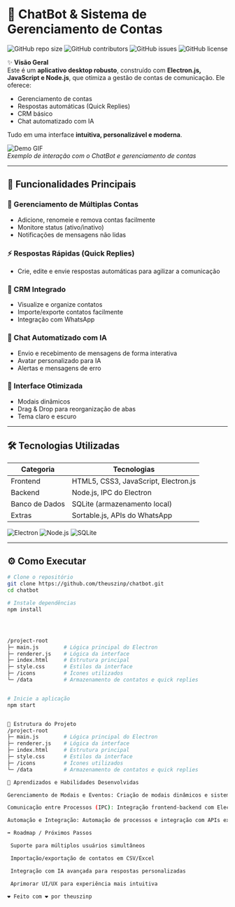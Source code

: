 # 🤖 ChatBot & Sistema de Gerenciamento de Contas

![GitHub repo size](https://img.shields.io/github/repo-size/theuszinp/chatbot?style=for-the-badge)
![GitHub contributors](https://img.shields.io/github/contributors/theuszinp/chatbot?style=for-the-badge)
![GitHub issues](https://img.shields.io/github/issues/theuszinp/chatbot?style=for-the-badge)
![GitHub license](https://img.shields.io/github/license/theuszinp/chatbot?style=for-the-badge)

✨ **Visão Geral**  
Este é um **aplicativo desktop robusto**, construído com **Electron.js, JavaScript e Node.js**, que otimiza a gestão de contas de comunicação. Ele oferece:

- Gerenciamento de contas  
- Respostas automáticas (Quick Replies)  
- CRM básico  
- Chat automatizado com IA  

Tudo em uma interface **intuitiva, personalizável e moderna**.

![Demo GIF](https://media.giphy.com/media/3o7TKtnuHOHHUjR38Y/giphy.gif)  
*Exemplo de interação com o ChatBot e gerenciamento de contas*

---

## 🚀 Funcionalidades Principais

### 💼 Gerenciamento de Múltiplas Contas
- Adicione, renomeie e remova contas facilmente
- Monitore status (ativo/inativo)
- Notificações de mensagens não lidas

### ⚡ Respostas Rápidas (Quick Replies)
- Crie, edite e envie respostas automáticas para agilizar a comunicação

### 📇 CRM Integrado
- Visualize e organize contatos
- Importe/exporte contatos facilmente
- Integração com WhatsApp

### 🤖 Chat Automatizado com IA
- Envio e recebimento de mensagens de forma interativa
- Avatar personalizado para IA
- Alertas e mensagens de erro

### 🎨 Interface Otimizada
- Modais dinâmicos
- Drag & Drop para reorganização de abas
- Tema claro e escuro

---

## 🛠️ Tecnologias Utilizadas

| Categoria | Tecnologias |
|-----------|------------|
| Frontend  | HTML5, CSS3, JavaScript, Electron.js |
| Backend   | Node.js, IPC do Electron |
| Banco de Dados | SQLite (armazenamento local) |
| Extras    | Sortable.js, APIs do WhatsApp |

![Electron](https://img.shields.io/badge/Electron.js-20232A?style=for-the-badge&logo=electron&logoColor=61DAFB)
![Node.js](https://img.shields.io/badge/Node.js-339933?style=for-the-badge&logo=node.js&logoColor=white)
![SQLite](https://img.shields.io/badge/SQLite-07405E?style=for-the-badge&logo=sqlite&logoColor=white)

---

## ⚙️ Como Executar

```bash
# Clone o repositório
git clone https://github.com/theuszinp/chatbot.git
cd chatbot

# Instale dependências
npm install




/project-root
├─ main.js        # Lógica principal do Electron
├─ renderer.js    # Lógica da interface
├─ index.html     # Estrutura principal
├─ style.css      # Estilos da interface
├─ /icons         # Ícones utilizados
└─ /data          # Armazenamento de contatos e quick replies


# Inicie a aplicação
npm start


📂 Estrutura do Projeto
/project-root
├─ main.js        # Lógica principal do Electron
├─ renderer.js    # Lógica da interface
├─ index.html     # Estrutura principal
├─ style.css      # Estilos da interface
├─ /icons         # Ícones utilizados
└─ /data          # Armazenamento de contatos e quick replies

🧠 Aprendizados e Habilidades Desenvolvidas

Gerenciamento de Modais e Eventos: Criação de modais dinâmicos e sistemas de eventos complexos

Comunicação entre Processos (IPC): Integração frontend-backend com Electron

Automação e Integração: Automação de processos e integração com APIs externas

➡️ Roadmap / Próximos Passos

 Suporte para múltiplos usuários simultâneos

 Importação/exportação de contatos em CSV/Excel

 Integração com IA avançada para respostas personalizadas

 Aprimorar UI/UX para experiência mais intuitiva

❤️ Feito com ❤️ por theuszinp
